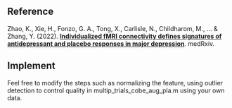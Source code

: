 ## Reference<br />
Zhao, K., Xie, H., Fonzo, G. A., Tong, X., Carlisle, N., Childharom, M., ... & Zhang, Y. (2022). [__Individualized fMRI connectivity defines signatures of antidepressant and placebo responses in major depression__](https://www.medrxiv.org/content/10.1101/2022.09.12.22279659v3). medRxiv.

## Implement<br />
Feel free to modify the steps such as normalizing the feature, using outlier detection to control quality in multip_trials_cobe_aug_pla.m using your own data.
